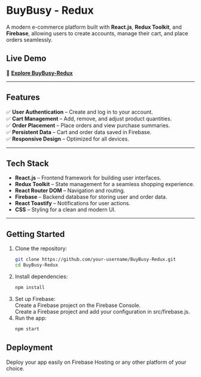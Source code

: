 # **BuyBusy - Redux**  

A modern e-commerce platform built with **React.js**, **Redux Toolkit**, and **Firebase**, allowing users to create accounts, manage their cart, and place orders seamlessly.  

## **Live Demo**  
🔗 **[Explore BuyBusy-Redux](https://buybusy-redux-98381.web.app)**

---

## **Features**  
✅ **User Authentication** – Create and log in to your account.  
✅ **Cart Management** – Add, remove, and adjust product quantities.  
✅ **Order Placement** – Place orders and view purchase summaries.  
✅ **Persistent Data** – Cart and order data saved in Firebase.  
✅ **Responsive Design** – Optimized for all devices.  

---

## **Tech Stack**  
- **React.js** – Frontend framework for building user interfaces.  
- **Redux Toolkit** – State management for a seamless shopping experience.  
- **React Router DOM** – Navigation and routing.  
- **Firebase** – Backend database for storing user and order data.  
- **React Toastify** – Notifications for user actions.  
- **CSS** – Styling for a clean and modern UI.  

---

## **Getting Started**  
1. Clone the repository:  
   ```sh
   git clone https://github.com/your-username/BuyBusy-Redux.git
   cd BuyBusy-Redux
2. Install dependencies:
   ```sh
   npm install
3. Set up Firebase: <br>
   Create a Firebase project on the Firebase Console. <br>
   Create a Firebase project and add your configuration in src/firebase.js.
4. Run the app:
   ```sh
   npm start

## **Deployment**
Deploy your app easily on Firebase Hosting or any other platform of your choice.
